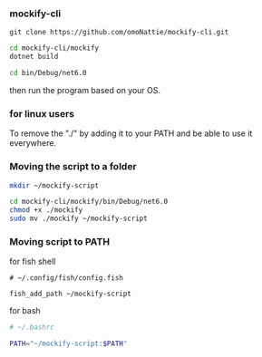 ### mockify-cli

```git
git clone https://github.com/omoNattie/mockify-cli.git
```

```bash
cd mockify-cli/mockify
dotnet build

cd bin/Debug/net6.0
```

then run the program based on your OS.

### for linux users
To remove the "./" by adding it to your PATH and be able to use it everywhere. <br>
### Moving the script to a folder
```bash
mkdir ~/mockify-script

cd mockify-cli/mockify/bin/Debug/net6.0
chmod +x ./mockify
sudo mv ./mockify ~/mockify-script
```
### Moving script to PATH
for fish shell
```
# ~/.config/fish/config.fish

fish_add_path ~/mockify-script 
```
for bash
```bash
# ~/.bashrc

PATH="~/mockify-script:$PATH"
```
